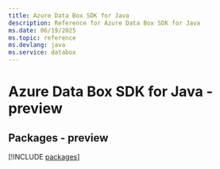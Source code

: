 ```yaml
---
title: Azure Data Box SDK for Java
description: Reference for Azure Data Box SDK for Java
ms.date: 06/19/2025
ms.topic: reference
ms.devlang: java
ms.service: databox
---
```

# Azure Data Box SDK for Java - preview
## Packages - preview
[!INCLUDE [packages](data-box-index.md)]